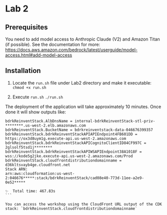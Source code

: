 # Lab 2

## Prerequisites
You  need to add model access to Anthropic Claude (V2) and Amazon Titan (if possible). See the documentation for more: https://docs.aws.amazon.com/bedrock/latest/userguide/model-access.html#add-model-access

## Installation

1. Locate the `run.sh` file under Lab2 directory and make it executable:
`chmod +x run.sh`

2. Execute `run.sh`
`./run.sh`

The deployment of the application will take approximately 10 minutes. Once done it will show outputs like:

````
bdrkReinventStack.AlbDnsName = internal-bdrkReinventStack-stl-priv-********.us-west-2.elb.amazonaws.com
bdrkReinventStack.BucketName = bdrkreinventstack-data-046676399357
bdrkReinventStack.bdrkReinventStackAPIAPIEndpoint4FB601DD = https://ox3d8uym1g.execute-api.us-west-2.amazonaws.com
bdrkReinventStack.bdrkReinventStackAPICognitoClientID84CF997C = 2glsolf5tsd1j********
bdrkReinventStack.bdrkReinventStackAPIWSAPIEndpoint38A1018F = wss://kode5g2jke.execute-api.us-west-2.amazonaws.com/Prod
bdrkReinventStack.cloudfrontdistributiondomainname = d36kltsvayb4ge.cloudfront.net
Stack ARN:
arn:aws:cloudformation:us-west-2:046676*****:stack/bdrkReinventStack/cad08e40-773d-11ee-a2e9-0e52*****

✨  Total time: 467.83s
```

You can access the workshop using the CloudFront URL output of the CDK stack: `bdrkReinventStack.cloudfrontdistributiondomainname`


